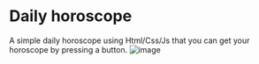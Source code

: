 # Daily horoscope 
A simple daily horoscope using Html/Css/Js that you can get your horoscope by pressing a button.
![image](https://github.com/ehsan1401/Daily-Horoscope-generator/assets/88374481/5fff6d73-7f71-41f9-9df2-871532b1dd4c)
